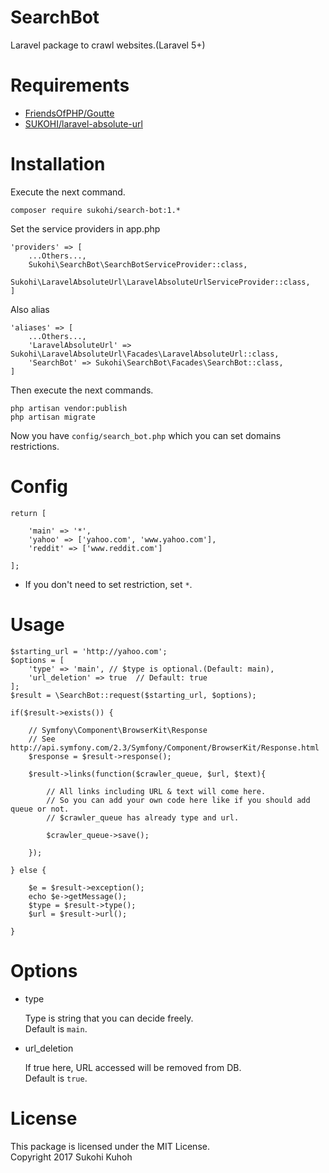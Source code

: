 # SearchBot
Laravel package to crawl websites.(Laravel 5+)


# Requirements

* [FriendsOfPHP/Goutte](https://github.com/FriendsOfPHP/Goutte)
* [SUKOHI/laravel-absolute-url](https://github.com/SUKOHI/laravel-absolute-url)

# Installation

Execute the next command.

    composer require sukohi/search-bot:1.*

Set the service providers in app.php

    'providers' => [
        ...Others...,
        Sukohi\SearchBot\SearchBotServiceProvider::class,
        Sukohi\LaravelAbsoluteUrl\LaravelAbsoluteUrlServiceProvider::class, 
    ]

Also alias

    'aliases' => [
        ...Others...,
        'LaravelAbsoluteUrl' => Sukohi\LaravelAbsoluteUrl\Facades\LaravelAbsoluteUrl::class,
        'SearchBot' => Sukohi\SearchBot\Facades\SearchBot::class,
    ]

Then execute the next commands.  

    php artisan vendor:publish
    php artisan migrate

Now you have `config/search_bot.php` which you can set domains restrictions.

# Config

    return [
    
        'main' => '*',
        'yahoo' => ['yahoo.com', 'www.yahoo.com'],
        'reddit' => ['www.reddit.com']
    
    ];

* If you don't need to set restriction, set `*`.

# Usage

    $starting_url = 'http://yahoo.com';
    $options = [
        'type' => 'main', // $type is optional.(Default: main),
        'url_deletion' => true  // Default: true
    ];
    $result = \SearchBot::request($starting_url, $options);

    if($result->exists()) {

        // Symfony\Component\BrowserKit\Response
        // See http://api.symfony.com/2.3/Symfony/Component/BrowserKit/Response.html
        $response = $result->response();

        $result->links(function($crawler_queue, $url, $text){

            // All links including URL & text will come here.
            // So you can add your own code here like if you should add queue or not.
            // $crawler_queue has already type and url.

            $crawler_queue->save();

        });

    } else {

        $e = $result->exception();
        echo $e->getMessage();
        $type = $result->type();
        $url = $result->url();

    }

# Options

* type

    Type is string that you can decide freely.  
    Default is `main`.

* url_deletion

    If true here, URL accessed will be removed from DB.  
    Default is `true`.

# License

This package is licensed under the MIT License.  
Copyright 2017 Sukohi Kuhoh